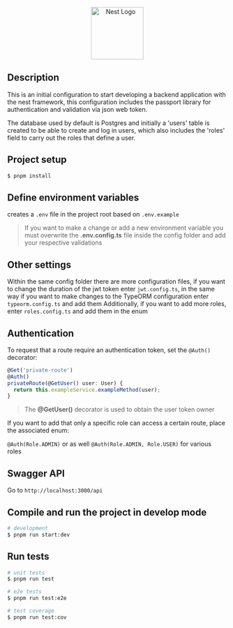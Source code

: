 <p align="center">
  <a href="http://nestjs.com/" target="blank"><img src="https://nestjs.com/img/logo-small.svg" width="120" alt="Nest Logo" /></a>
</p>

## Description

This is an initial configuration to start developing a backend application with the nest framework, this configuration includes the passport library for authentication and validation via json web token.

The database used by default is Postgres and initially a 'users' table is created to be able to create and log in users, which also includes the 'roles' field to carry out the roles that define a user.

## Project setup

```bash
$ pnpm install
```

## Define environment variables

creates a ```.env``` file in the project root based on ```.env.example```

> If you want to make a change or add a new environment variable you must overwrite the __.env.config.ts__ file inside the config folder and add your respective validations

## Other settings

Within the same config folder there are more configuration files, if you want to change the duration of the jwt token enter ```jwt.config.ts```, in the same way if you want to make changes to the TypeORM configuration enter ```typeorm.config.ts``` and add them Additionally, if you want to add more roles, enter ```roles.config.ts``` and add them in the enum

## Authentication

To request that a route require an authentication token, set the ```@Auth()``` decorator:

```typescript
@Get('private-route')
@Auth()
privateRoute(@GetUser() user: User) {
  return this.exampleService.exampleMethod(user);
}
```
> The __@GetUser()__ decorator is used to obtain the user token owner

If you want to add that only a specific role can access a certain route, place the associated enum:

```@Auth(Role.ADMIN)``` or as well ```@Auth(Role.ADMIN, Role.USER)``` for various roles

## Swagger API

Go to ``` http://localhost:3000/api ```

## Compile and run the project in develop mode

```bash
# development
$ pnpm run start:dev
```

## Run tests

```bash
# unit tests
$ pnpm run test

# e2e tests
$ pnpm run test:e2e

# test coverage
$ pnpm run test:cov
```